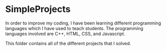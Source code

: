 # SimpleProjects
In order to improve my coding, I have been learning different programming languages which I have used to teach students. The programming languages involved are C++, HTML, CSS, and Javascript. 

This folder contains all of the different projects that I solved.

